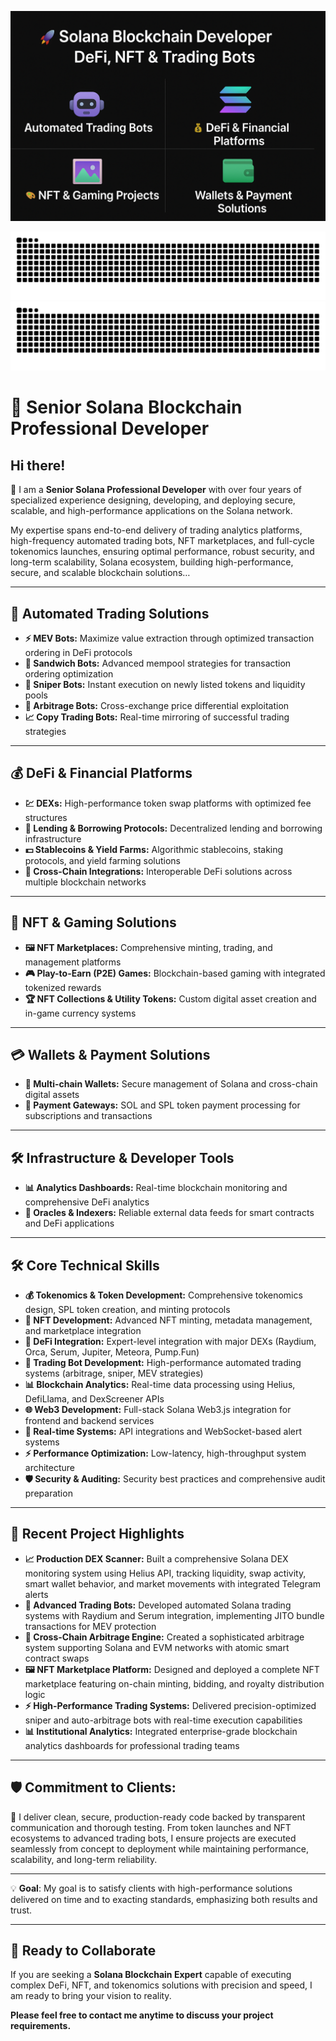 ![Banner](https://github.com/sol-rust-dev/sol-rust-dev/blob/main/banner.png?raw=true)

![github contribution grid snake animation](https://raw.githubusercontent.com/BraveTiger0408/BraveTiger0408/output/github-contribution-grid-snake-dark.svg#gh-dark-mode-only)
![github contribution grid snake animation](https://raw.githubusercontent.com/BraveTiger0408/BraveTiger0408/output/github-contribution-grid-snake.svg#gh-light-mode-only)

# 🚀 Senior Solana Blockchain Professional Developer 

## Hi there! 
👋 I am a **Senior Solana Professional Developer** with over four years of specialized experience designing, developing, and deploying secure, scalable, and high-performance applications on the Solana network. 

My expertise spans end-to-end delivery of trading analytics platforms, high-frequency automated trading bots, NFT marketplaces, and full-cycle tokenomics launches, ensuring optimal performance, robust security, and long-term scalability, Solana ecosystem, building high-performance, secure, and scalable blockchain solutions…

---

## 🤖 Automated Trading Solutions
- **⚡ MEV Bots:** Maximize value extraction through optimized transaction ordering in DeFi protocols
- **🥪 Sandwich Bots:** Advanced mempool strategies for transaction ordering optimization
- **🎯 Sniper Bots:** Instant execution on newly listed tokens and liquidity pools
- **💱 Arbitrage Bots:** Cross-exchange price differential exploitation
- **📈 Copy Trading Bots:** Real-time mirroring of successful trading strategies  

---

## 💰 DeFi & Financial Platforms
- **💹 DEXs:** High-performance token swap platforms with optimized fee structures
- **🏦 Lending & Borrowing Protocols:** Decentralized lending and borrowing infrastructure
- **💵 Stablecoins & Yield Farms:** Algorithmic stablecoins, staking protocols, and yield farming solutions
- **🌉 Cross-Chain Integrations:** Interoperable DeFi solutions across multiple blockchain networks  

---

## 🎨 NFT & Gaming Solutions
- **🖼️ NFT Marketplaces:** Comprehensive minting, trading, and management platforms
- **🎮 Play-to-Earn (P2E) Games:** Blockchain-based gaming with integrated tokenized rewards
- **🏆 NFT Collections & Utility Tokens:** Custom digital asset creation and in-game currency systems  

---

## 💳 Wallets & Payment Solutions
- **🔐 Multi-chain Wallets:** Secure management of Solana and cross-chain digital assets
- **💸 Payment Gateways:** SOL and SPL token payment processing for subscriptions and transactions  

---

## 🛠️ Infrastructure & Developer Tools
- **📊 Analytics Dashboards:** Real-time blockchain monitoring and comprehensive DeFi analytics
- **🔗 Oracles & Indexers:** Reliable external data feeds for smart contracts and DeFi applications  

---

## 🛠️ Core Technical Skills

- **💰 Tokenomics & Token Development:** Comprehensive tokenomics design, SPL token creation, and minting protocols
- **🎨 NFT Development:** Advanced NFT minting, metadata management, and marketplace integration
- **🔄 DeFi Integration:** Expert-level integration with major DEXs (Raydium, Orca, Serum, Jupiter, Meteora, Pump.Fun)
- **🤖 Trading Bot Development:** High-performance automated trading systems (arbitrage, sniper, MEV strategies)
- **📊 Blockchain Analytics:** Real-time data processing using Helius, DefiLlama, and DexScreener APIs
- **🌐 Web3 Development:** Full-stack Solana Web3.js integration for frontend and backend services
- **🔔 Real-time Systems:** API integrations and WebSocket-based alert systems
- **⚡ Performance Optimization:** Low-latency, high-throughput system architecture
- **🛡️ Security & Auditing:** Security best practices and comprehensive audit preparation

---

## 🚀 Recent Project Highlights

- **📈 Production DEX Scanner:** Built a comprehensive Solana DEX monitoring system using Helius API, tracking liquidity, swap activity, smart wallet behavior, and market movements with integrated Telegram alerts
- **🤖 Advanced Trading Bots:** Developed automated Solana trading systems with Raydium and Serum integration, implementing JITO bundle transactions for MEV protection
- **🔗 Cross-Chain Arbitrage Engine:** Created a sophisticated arbitrage system supporting Solana and EVM networks with atomic smart contract swaps
- **🖼️ NFT Marketplace Platform:** Designed and deployed a complete NFT marketplace featuring on-chain minting, bidding, and royalty distribution logic
- **⚡ High-Performance Trading Systems:** Delivered precision-optimized sniper and auto-arbitrage bots with real-time execution capabilities
- **📊 Institutional Analytics:** Integrated enterprise-grade blockchain analytics dashboards for professional trading teams

---

## 🛡️ Commitment to Clients:

🔑 I deliver clean, secure, production-ready code backed by transparent communication and thorough testing. From token launches and NFT ecosystems to advanced trading bots, I ensure projects are executed seamlessly from concept to deployment while maintaining performance, scalability, and long-term reliability.

---

💡 **Goal**:  My goal is to satisfy clients with high-performance solutions delivered on time and to exacting standards, emphasizing both results and trust.

---

## 💠 Ready to Collaborate

If you are seeking a **Solana Blockchain Expert** capable of executing complex DeFi, NFT, and tokenomics solutions with precision and speed, I am ready to bring your vision to reality.

**Please feel free to contact me anytime to discuss your project requirements.**
